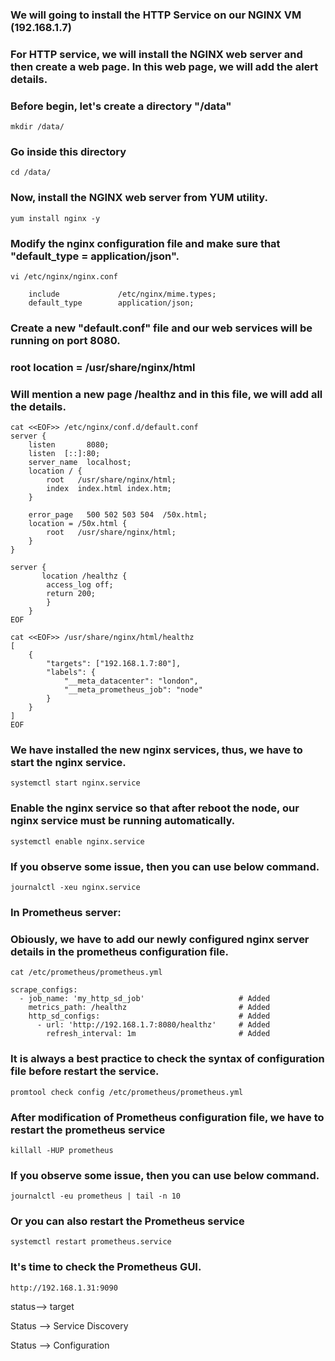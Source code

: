 
### We will going to install the HTTP Service on our NGINX VM (192.168.1.7)
### For HTTP service, we will install the NGINX web server and then create a web page. In this web page, we will add the alert details.

### Before begin, let's create a directory "/data"
```
mkdir /data/
```

### Go inside this directory
```
cd /data/
```
### Now, install the NGINX web server from YUM utility.
```
yum install nginx -y
```
### Modify the nginx configuration file and make sure that "default_type = application/json".
```
vi /etc/nginx/nginx.conf
```
```
    include             /etc/nginx/mime.types;
    default_type        application/json;
```
### Create a new "default.conf" file and our web services will be running on port 8080.
### root location = /usr/share/nginx/html
### Will mention a new page /healthz and in this file, we will add all the details.
```
cat <<EOF>> /etc/nginx/conf.d/default.conf 
server {
    listen       8080;
    listen  [::]:80;
    server_name  localhost;
    location / {
        root   /usr/share/nginx/html;
        index  index.html index.htm;
    }

    error_page   500 502 503 504  /50x.html;
    location = /50x.html {
        root   /usr/share/nginx/html;
    }
}

server { 
       location /healthz {
        access_log off;
        return 200;
		}
	}
EOF
```


```
cat <<EOF>> /usr/share/nginx/html/healthz 
[
    {
        "targets": ["192.168.1.7:80"],
        "labels": {
            "__meta_datacenter": "london",
            "__meta_prometheus_job": "node"
        }
    }
]
EOF
```
### We have installed the new nginx services, thus, we have to start the nginx service.
```
systemctl start nginx.service 
```
### Enable the nginx service so that after reboot the node, our nginx service must be running automatically. 
```
systemctl enable nginx.service 
```
### If you observe some issue, then you can use below command. 
```
journalctl -xeu nginx.service
```


### In Prometheus server:
### Obiously, we have to add our newly configured nginx server details in the prometheus configuration file. 
```
cat /etc/prometheus/prometheus.yml
```
```
scrape_configs:
  - job_name: 'my_http_sd_job'                     # Added
    metrics_path: /healthz                         # Added
    http_sd_configs:                               # Added
      - url: 'http://192.168.1.7:8080/healthz'     # Added
        refresh_interval: 1m                       # Added
```

### It is always a best practice to check the syntax of configuration file before restart the service.
```
promtool check config /etc/prometheus/prometheus.yml
```

### After modification of Prometheus configuration file, we have to restart the prometheus service
```
killall -HUP prometheus
```
###  If you observe some issue, then you can use below command. 
```
journalctl -eu prometheus | tail -n 10
```
### Or you can also restart the Prometheus service
```
systemctl restart prometheus.service 
```
### It's time to check the Prometheus GUI.
```
http://192.168.1.31:9090
```
status--> target 

Status  --> Service Discovery

Status  --> Configuration

